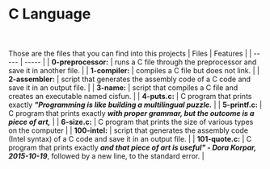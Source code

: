 # C Language<br/><br/>
Those are the files that you can find into this projects
| Files | Features |
| ----- | ----- |
| **0-preprocessor:** | runs a C file through the preprocessor and save it in another file. |
| **1-compiler:** | compiles a C file but does not link. |
| **2-assembler:** | script that generates the assembly code of a C code and save it in an output file. |
| **3-name:** | script that compiles a C file and creates an executable named cisfun. |
| **4-puts.c:** | C program that prints exactly ***\"Programming is like building a multilingual puzzle.*** |
| **5-printf.c:** | C program that prints exactly ***with proper grammar, but the outcome is a piece of art,*** |
| **6-size.c:** | C program that prints the size of various types on the computer |
| **100-intel:** | script that generates the assembly code (Intel syntax) of a C code and save it in an output file. |
| **101-quote.c:** | C program that prints exactly ***and that piece of art is useful\" - Dora Korpar, 2015-10-19***, followed by a new line,
to the standard error. |